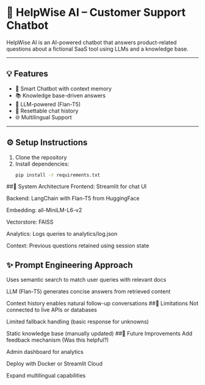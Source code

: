# 🤖 HelpWise AI – Customer Support Chatbot

HelpWise AI is an AI-powered chatbot that answers product-related questions about a fictional SaaS tool using LLMs and a knowledge base.

---

## 💡 Features
- 💬 Smart Chatbot with context memory
- 📚 Knowledge base-driven answers
- 🧠 LLM-powered (Flan-T5)
- 🔁 Resettable chat history
- 🌐 Multilingual Support

---

## ⚙️ Setup Instructions

1. Clone the repository
2. Install dependencies:
   ```bash
   pip install -r requirements.txt
##🧱 System Architecture
Frontend: Streamlit for chat UI

Backend: LangChain with Flan-T5 from HuggingFace

Embedding: all-MiniLM-L6-v2

Vectorstore: FAISS

Analytics: Logs queries to analytics/log.json

Context: Previous questions retained using session state
## ✨ Prompt Engineering Approach
Uses semantic search to match user queries with relevant docs

LLM (Flan-T5) generates concise answers from retrieved content

Context history enables natural follow-up conversations
##🚫 Limitations
Not connected to live APIs or databases

Limited fallback handling (basic response for unknowns)

Static knowledge base (manually updated)
##🔮 Future Improvements
Add feedback mechanism (Was this helpful?)

Admin dashboard for analytics

Deploy with Docker or Streamlit Cloud

Expand multilingual capabilities

